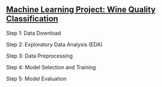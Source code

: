 ## [Machine Learning Project: Wine Quality Classification](https://github.com/muatr/Python-Tasks/blob/main/Machine-Learning-Project/MLProject.ipynb)

Step 1: Data Download

Step 2: Exploratory Data Analysis (EDA)

Step 3: Data Preprocessing

Step 4: Model Selection and Training

Step 5: Model Evaluation
